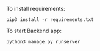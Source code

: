 To install requirements:

    pip3 install -r requirements.txt

To start Backend app:

    python3 manage.py runserver
